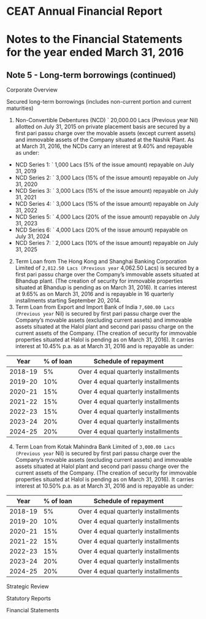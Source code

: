 # CEAT Annual Financial Report

# Notes to the Financial Statements for the year ended March 31, 2016

## Note 5 - Long-term borrowings (continued)

Corporate Overview

Secured long-term borrowings (includes non-current portion and current maturities)

1. Non-Convertible Debentures (NCD) ` 20,000.00 Lacs (Previous year Nil) allotted on July 31, 2015 on private placement basis are secured by a first pari passu charge over the movable assets (except current assets) and immovable assets of the Company situated at the Nashik Plant. As at March 31, 2016, the NCDs carry an interest at 9.40% and repayable as under:

- NCD Series 1: ` 1,000 Lacs (5% of the issue amount) repayable on July 31, 2019
- NCD Series 2: ` 3,000 Lacs (15% of the issue amount) repayable on July 31, 2020
- NCD Series 3: ` 3,000 Lacs (15% of the issue amount) repayable on July 31, 2021
- NCD Series 4: ` 3,000 Lacs (15% of the issue amount) repayable on July 31, 2022
- NCD Series 5: ` 4,000 Lacs (20% of the issue amount) repayable on July 31, 2023
- NCD Series 6: ` 4,000 Lacs (20% of the issue amount) repayable on July 31, 2024
- NCD Series 7: ` 2,000 Lacs (10% of the issue amount) repayable on July 31, 2025
2. Term Loan from The Hong Kong and Shanghai Banking Corporation Limited of ` 2,812.50 Lacs (Previous year ` 4,062.50 Lacs) is secured by a first pari passu charge over the Company’s immovable assets situated at Bhandup plant. (The creation of security for immovable properties situated at Bhandup is pending as on March 31, 2016). It carries interest at 9.65% as on March 31, 2016 and is repayable in 16 quarterly installments starting September 20, 2014.
3. Term Loan from Export and Import Bank of India ` 7,600.00 Lacs (Previous year ` Nil) is secured by first pari passu charge over the Company’s movable assets (excluding current assets) and immovable assets situated at the Halol plant and second pari passu charge on the current assets of the Company. (The creation of security for immovable properties situated at Halol is pending as on March 31, 2016). It carries interest at 10.45% p.a. as at March 31, 2016 and is repayable as under:

|Year|% of loan|Schedule of repayment|
|---|---|---|
|2018-19|5%|Over 4 equal quarterly installments|
|2019-20|10%|Over 4 equal quarterly installments|
|2020-21|15%|Over 4 equal quarterly installments|
|2021-22|15%|Over 4 equal quarterly installments|
|2022-23|15%|Over 4 equal quarterly installments|
|2023-24|20%|Over 4 equal quarterly installments|
|2024-25|20%|Over 4 equal quarterly installments|
4. Term Loan from Kotak Mahindra Bank Limited of ` 3,000.00 Lacs (Previous year ` Nil) is secured by first pari passu charge over the Company’s movable assets (excluding current assets) and immovable assets situated at Halol plant and second pari passu charge over the current assets of the Company. (The creation of security for immovable properties situated at Halol is pending as on March 31, 2016). It carries interest at 10.50% p.a. as at March 31, 2016 and is repayable as under:

|Year|% of loan|Schedule of repayment|
|---|---|---|
|2018-19|5%|Over 4 equal quarterly installments|
|2019-20|10%|Over 4 equal quarterly installments|
|2020-21|15%|Over 4 equal quarterly installments|
|2021-22|15%|Over 4 equal quarterly installments|
|2022-23|15%|Over 4 equal quarterly installments|
|2023-24|20%|Over 4 equal quarterly installments|
|2024-25|20%|Over 4 equal quarterly installments|

Strategic Review

Statutory Reports

Financial Statements